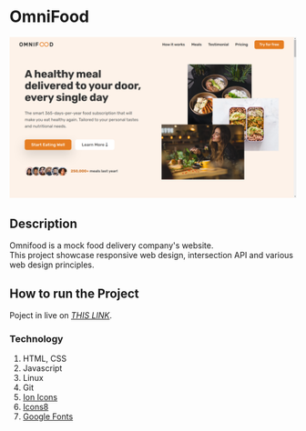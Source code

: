 # OmniFood

![OmniFood](./content/img/readme_image.png)

## Description

Omnifood is a mock food delivery company's website. \
This project showcase responsive web design, intersection API and various web design principles.

## How to run the Project

Poject in live on [*THIS LINK*](https://siddhart-singh.github.io/OmniFood/).

### Technology

1. HTML, CSS
2. Javascript
3. Linux
4. Git
3. [Ion Icons](https://ionic.io/ionicons)
4. [Icons8](https://icons8.com/)
5. [Google Fonts](https://fonts.google.com/)


